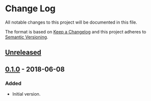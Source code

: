 # Change Log

All notable changes to this project will be documented in this file.

The format is based on [Keep a Changelog](http://keepachangelog.com/)
and this project adheres to [Semantic Versioning](http://semver.org/).

## [Unreleased]

## [0.1.0] - 2018-06-08

### Added

- Initial version.

[unreleased]: https://github.com/dividab/graphql-norm-stale/compare/v0.1.0...master
[0.1.0]: https://github.com/dividab/graphql-norm-stale/compare/...v0.1.0
